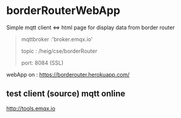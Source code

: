 # borderRouterWebApp

Simple mqtt client <=> html page for display data from border router 

> mqttbroker  :'broker.emqx.io'
>  
> topic : /heig/cse/borderRouter
> 
> port: 8084 (SSL)

webApp on : https://borderouter.herokuapp.com/


## test client (source) mqtt online
http://tools.emqx.io
